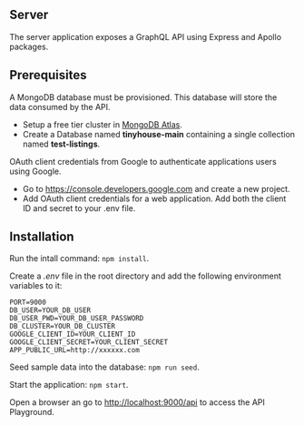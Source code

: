 ## Server

The server application exposes a GraphQL API using Express and Apollo packages.

## Prerequisites

A MongoDB database must be provisioned. This database will store the data consumed by the API.

- Setup a free tier cluster in [MongoDB Atlas](https://www.mongodb.com/cloud/atlas).
- Create a Database named **tinyhouse-main** containing a single collection named **test-listings**.

OAuth client credentials from Google to authenticate applications users using Google.

- Go to https://console.developers.google.com and create a new project.
- Add OAuth client credentials for a web application. Add both the client ID and secret to your .env file.

## Installation

Run the intall command: `npm install`.

Create a _.env_ file in the root directory and add the following environment variables to it:

```
PORT=9000
DB_USER=YOUR_DB_USER
DB_USER_PWD=YOUR_DB_USER_PASSWORD
DB_CLUSTER=YOUR_DB_CLUSTER
GOOGLE_CLIENT_ID=YOUR_CLIENT_ID
GOOGLE_CLIENT_SECRET=YOUR_CLIENT_SECRET
APP_PUBLIC_URL=http://xxxxxx.com
```

Seed sample data into the database: `npm run seed`.

Start the application: `npm start`.

Open a browser an go to [http://localhost:9000/api](http://localhost:9000/api) to access the API Playground.

